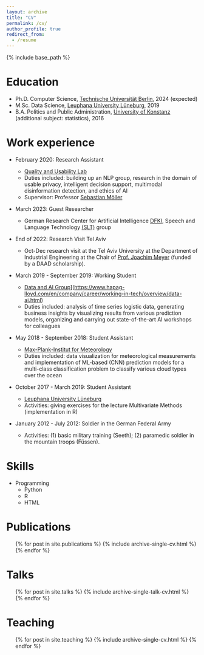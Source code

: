 ```yaml
---
layout: archive
title: "CV"
permalink: /cv/
author_profile: true
redirect_from:
  - /resume
---
```


{% include base_path %}

Education
======
* Ph.D. Computer Science, [Technische Universität Berlin](https://www.tu-berlin.de/), 2024 (expected)
* M.Sc. Data Science, [Leuphana University Lüneburg](https://www.leuphana.de/en/graduate-school/masters-programmes/management-data-science.html), 2019
* B.A. Politics and Public Administration, [University of Konstanz](https://www.polver.uni-konstanz.de/en/) (additional subject: statistics), 2016



Work experience
======
* February 2020: Research Assistant
  * [Quality and Usability Lab](https://www.qu.tu-berlin.de/menue/qu/parameter/en/)
  * Duties included: building up an NLP group, research in the domain of usable privacy, intelligent decision support, multimodal disinformation detection, and ethics of AI
  * Supervisor: Professor [Sebastian Möller](https://www.qu.tu-berlin.de/menue/team/professur/)

* March 2023: Guest Researcher
  * German Research Center for Artificial Intelligence [DFKI](https://www.dfki.de/web/), Speech and Language Technology [(SLT)](https://www.dfki.de/web/forschung/forschungsbereiche/speech-and-language-technology/) group

* End of 2022: Research Visit Tel Aviv 
  * Oct-Dec research visit at the Tel Aviv University  at the Department of Industrial Engineering at the Chair of [Prof. Joachim Meyer](https://english.tau.ac.il/profile/jmeyer) (funded by a DAAD scholarship). 

* March 2019 - September 2019: Working Student
  * [Data and AI Group]([http://www.ictrc.ac.ir/EN/Home)](https://www.hapag-lloyd.com/en/company/career/working-in-tech/overview/data-ai.html)
  * Duties included: analysis of time series logistic data, generating business insights by visualizing results from various prediction models, organizing and carrying out state-of-the-art AI workshops for colleagues
 
* May 2018 - September 2018: Student Assistant
  * [Max-Plank-Institut for Meteorology]([https://mpimet.mpg.de/en/homepage)
  * Duties included: data visualization for meteorological measurements and implementation of ML-based (CNN) prediction models for a multi-class classification problem to classify various cloud types over the ocean

* October 2017 - March 2019: Student Assistant
  * [Leuphana University Lüneburg](https://www.leuphana.de/en/graduate-school/masters-programmes/management-data-science.html)
  * Activities: giving exercises for the lecture Multivariate Methods (implementation in R)

* January 2012 - July 2012: Soldier in the German Federal Army
  * Activities: (1) basic military training (Seeth); (2) paramedic soldier in the mountain troops (Füssen).




Skills
======
* Programming
  * Python
  * R
  * HTML


Publications
======
  <ul>{% for post in site.publications %}
    {% include archive-single-cv.html %}
  {% endfor %}</ul>
  
Talks
======
  <ul>{% for post in site.talks %}
    {% include archive-single-talk-cv.html %}
  {% endfor %}</ul>
  
Teaching
======
  <ul>{% for post in site.teaching %}
    {% include archive-single-cv.html %}
  {% endfor %}</ul>
  
